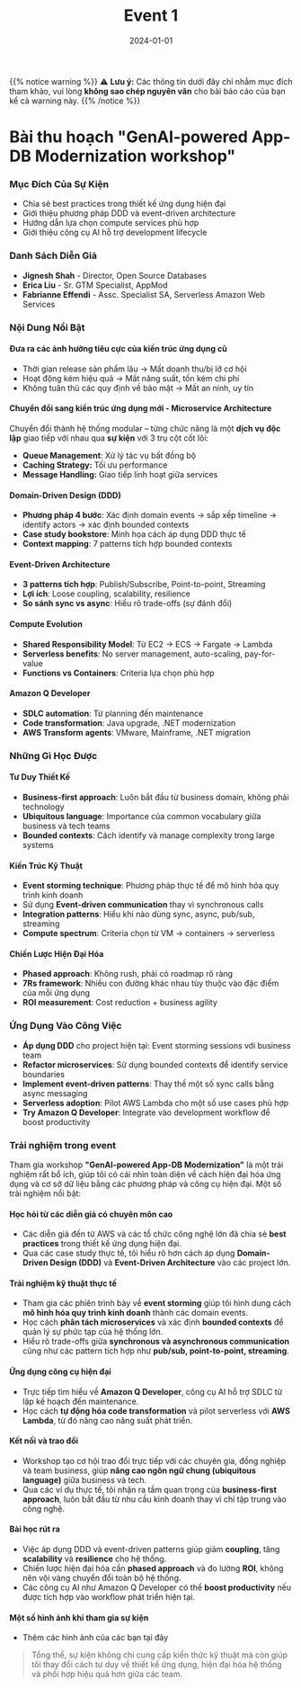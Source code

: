 ﻿---
title: "Event 1"
date: "2024-01-01"
weight: 1
chapter: false
pre: " <b> 4.1. </b> "
---

{{% notice warning %}}
⚠️ **Lưu ý:** Các thông tin dưới đây chỉ nhằm mục đích tham khảo, vui lòng **không sao chép nguyên văn** cho bài báo cáo của bạn kể cả warning này.
{{% /notice %}}

# Bài thu hoạch "GenAI-powered App-DB Modernization workshop"

### Mục Đích Của Sự Kiện

- Chia sẻ best practices trong thiết kế ứng dụng hiện đại
- Giới thiệu phương pháp DDD và event-driven architecture
- Hướng dẫn lựa chọn compute services phù hợp
- Giới thiệu công cụ AI hỗ trợ development lifecycle

### Danh Sách Diễn Giả

- **Jignesh Shah** - Director, Open Source Databases
- **Erica Liu** - Sr. GTM Specialist, AppMod
- **Fabrianne Effendi** - Assc. Specialist SA, Serverless Amazon Web Services

### Nội Dung Nổi Bật

#### Đưa ra các ảnh hưởng tiêu cực của kiến trúc ứng dụng cũ

- Thời gian release sản phẩm lâu → Mất doanh thu/bị lỡ cơ hội
- Hoạt động kém hiệu quả → Mất năng suất, tốn kém chi phí
- Không tuân thủ các quy định về bảo mật → Mất an ninh, uy tín

#### Chuyển đổi sang kiến trúc ứng dụng mới - Microservice Architecture

Chuyển đổi thành hệ thống modular – từng chức năng là một **dịch vụ độc lập** giao tiếp với nhau qua **sự kiện** với 3 trụ cột cốt lõi:

- **Queue Management**: Xử lý tác vụ bất đồng bộ
- **Caching Strategy:** Tối ưu performance
- **Message Handling:** Giao tiếp linh hoạt giữa services

#### Domain-Driven Design (DDD)

- **Phương pháp 4 bước**: Xác định domain events → sắp xếp timeline → identify actors → xác định bounded contexts
- **Case study bookstore**: Minh họa cách áp dụng DDD thực tế
- **Context mapping**: 7 patterns tích hợp bounded contexts

#### Event-Driven Architecture

- **3 patterns tích hợp**: Publish/Subscribe, Point-to-point, Streaming
- **Lợi ích**: Loose coupling, scalability, resilience
- **So sánh sync vs async**: Hiểu rõ trade-offs (sự đánh đổi)

#### Compute Evolution

- **Shared Responsibility Model**: Từ EC2 → ECS → Fargate → Lambda
- **Serverless benefits**: No server management, auto-scaling, pay-for-value
- **Functions vs Containers**: Criteria lựa chọn phù hợp

#### Amazon Q Developer

- **SDLC automation**: Từ planning đến maintenance
- **Code transformation**: Java upgrade, .NET modernization
- **AWS Transform agents**: VMware, Mainframe, .NET migration

### Những Gì Học Được

#### Tư Duy Thiết Kế

- **Business-first approach**: Luôn bắt đầu từ business domain, không phải technology
- **Ubiquitous language**: Importance của common vocabulary giữa business và tech teams
- **Bounded contexts**: Cách identify và manage complexity trong large systems

#### Kiến Trúc Kỹ Thuật

- **Event storming technique**: Phương pháp thực tế để mô hình hóa quy trình kinh doanh
- Sử dụng **Event-driven communication** thay vì synchronous calls
- **Integration patterns**: Hiểu khi nào dùng sync, async, pub/sub, streaming
- **Compute spectrum**: Criteria chọn từ VM → containers → serverless

#### Chiến Lược Hiện Đại Hóa

- **Phased approach**: Không rush, phải có roadmap rõ ràng
- **7Rs framework**: Nhiều con đường khác nhau tùy thuộc vào đặc điểm của mỗi ứng dụng
- **ROI measurement**: Cost reduction + business agility

### Ứng Dụng Vào Công Việc

- **Áp dụng DDD** cho project hiện tại: Event storming sessions với business team
- **Refactor microservices**: Sử dụng bounded contexts để identify service boundaries
- **Implement event-driven patterns**: Thay thế một số sync calls bằng async messaging
- **Serverless adoption**: Pilot AWS Lambda cho một số use cases phù hợp
- **Try Amazon Q Developer**: Integrate vào development workflow để boost productivity

### Trải nghiệm trong event

Tham gia workshop **"GenAI-powered App-DB Modernization"** là một trải nghiệm rất bổ ích, giúp tôi có cái nhìn toàn diện về cách hiện đại hóa ứng dụng và cơ sở dữ liệu bằng các phương pháp và công cụ hiện đại. Một số trải nghiệm nổi bật:

#### Học hỏi từ các diễn giả có chuyên môn cao
- Các diễn giả đến từ AWS và các tổ chức công nghệ lớn đã chia sẻ **best practices** trong thiết kế ứng dụng hiện đại.
- Qua các case study thực tế, tôi hiểu rõ hơn cách áp dụng **Domain-Driven Design (DDD)** và **Event-Driven Architecture** vào các project lớn.

#### Trải nghiệm kỹ thuật thực tế
- Tham gia các phiên trình bày về **event storming** giúp tôi hình dung cách **mô hình hóa quy trình kinh doanh** thành các domain events.
- Học cách **phân tách microservices** và xác định **bounded contexts** để quản lý sự phức tạp của hệ thống lớn.
- Hiểu rõ trade-offs giữa **synchronous và asynchronous communication** cũng như các pattern tích hợp như **pub/sub, point-to-point, streaming**.

#### Ứng dụng công cụ hiện đại
- Trực tiếp tìm hiểu về **Amazon Q Developer**, công cụ AI hỗ trợ SDLC từ lập kế hoạch đến maintenance.
- Học cách **tự động hóa code transformation** và pilot serverless với **AWS Lambda**, từ đó nâng cao năng suất phát triển.

#### Kết nối và trao đổi
- Workshop tạo cơ hội trao đổi trực tiếp với các chuyên gia, đồng nghiệp và team business, giúp **nâng cao ngôn ngữ chung (ubiquitous language)** giữa business và tech.
- Qua các ví dụ thực tế, tôi nhận ra tầm quan trọng của **business-first approach**, luôn bắt đầu từ nhu cầu kinh doanh thay vì chỉ tập trung vào công nghệ.

#### Bài học rút ra
- Việc áp dụng DDD và event-driven patterns giúp giảm **coupling**, tăng **scalability** và **resilience** cho hệ thống.
- Chiến lược hiện đại hóa cần **phased approach** và đo lường **ROI**, không nên vội vàng chuyển đổi toàn bộ hệ thống.
- Các công cụ AI như Amazon Q Developer có thể **boost productivity** nếu được tích hợp vào workflow phát triển hiện tại.

#### Một số hình ảnh khi tham gia sự kiện
* Thêm các hình ảnh của các bạn tại đây
> Tổng thể, sự kiện không chỉ cung cấp kiến thức kỹ thuật mà còn giúp tôi thay đổi cách tư duy về thiết kế ứng dụng, hiện đại hóa hệ thống và phối hợp hiệu quả hơn giữa các team.



